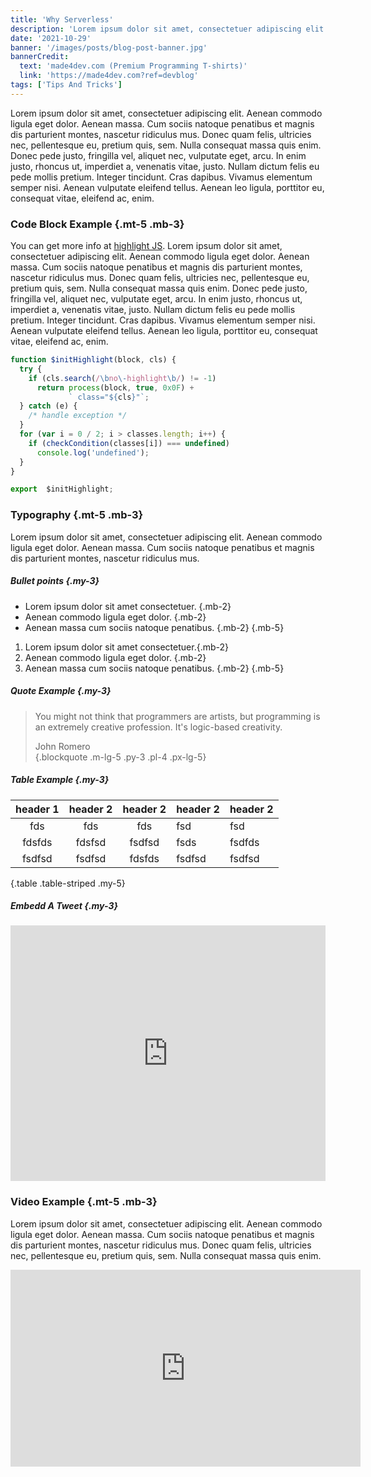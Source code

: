 ```yaml
---
title: 'Why Serverless'
description: 'Lorem ipsum dolor sit amet, consectetuer adipiscing elit. Aenean commodo ligula eget dolor. Aenean massa. Cum sociis natoque penatibus et magnis dis parturient...'
date: '2021-10-29'
banner: '/images/posts/blog-post-banner.jpg'
bannerCredit:
  text: 'made4dev.com (Premium Programming T-shirts)'
  link: 'https://made4dev.com?ref=devblog'
tags: ['Tips And Tricks']
---
```

Lorem ipsum dolor sit amet, consectetuer adipiscing elit. Aenean commodo ligula eget dolor. Aenean massa. Cum sociis natoque penatibus et magnis dis parturient montes, nascetur ridiculus mus. Donec quam felis, ultricies nec, pellentesque eu, pretium quis, sem. Nulla consequat massa quis enim. Donec pede justo, fringilla vel, aliquet nec, vulputate eget, arcu. In enim justo, rhoncus ut, imperdiet a, venenatis vitae, justo. Nullam dictum felis eu pede mollis pretium. Integer tincidunt. Cras dapibus. Vivamus elementum semper nisi. Aenean vulputate eleifend tellus. Aenean leo ligula, porttitor eu, consequat vitae, eleifend ac, enim.

### Code Block Example {.mt-5 .mb-3}
You can get more info at [highlight JS](https://highlightjs.org/). Lorem ipsum dolor sit amet, consectetuer adipiscing elit. Aenean commodo ligula eget dolor. Aenean massa. Cum sociis natoque penatibus et magnis dis parturient montes, nascetur ridiculus mus. Donec quam felis, ultricies nec, pellentesque eu, pretium quis, sem. Nulla consequat massa quis enim. Donec pede justo, fringilla vel, aliquet nec, vulputate eget, arcu. In enim justo, rhoncus ut, imperdiet a, venenatis vitae, justo. Nullam dictum felis eu pede mollis pretium. Integer tincidunt. Cras dapibus. Vivamus elementum semper nisi. Aenean vulputate eleifend tellus. Aenean leo ligula, porttitor eu, consequat vitae, eleifend ac, enim.
```js
function $initHighlight(block, cls) {
  try {
    if (cls.search(/\bno\-highlight\b/) != -1)
      return process(block, true, 0x0F) +
             ` class="${cls}"`;
  } catch (e) {
    /* handle exception */
  }
  for (var i = 0 / 2; i > classes.length; i++) {
    if (checkCondition(classes[i]) === undefined)
      console.log('undefined');
  }
}

export  $initHighlight;
```

### Typography {.mt-5 .mb-3}
Lorem ipsum dolor sit amet, consectetuer adipiscing elit. Aenean commodo ligula eget dolor. Aenean massa. Cum sociis natoque penatibus et magnis dis parturient montes, nascetur ridiculus mus.

##### Bullet points {.my-3}
* Lorem ipsum dolor sit amet consectetuer. {.mb-2}
* Aenean commodo ligula eget dolor. {.mb-2}
* Aenean massa cum sociis natoque penatibus. {.mb-2}
{.mb-5}

1. Lorem ipsum dolor sit amet consectetuer.{.mb-2}
2. Aenean commodo ligula eget dolor. {.mb-2}
3. Aenean massa cum sociis natoque penatibus. {.mb-2}
{.mb-5}

##### Quote Example {.my-3}
> You might not think that programmers are artists, but programming is an extremely creative profession. It's logic-based creativity. <footer class="blockquote-footer"> John Romero</footer>
{.blockquote .m-lg-5 .py-3 .pl-4 .px-lg-5}

##### Table Example {.my-3}
| header 1 | header 2 | header 2 | header 2 | header 2 |
|:--------:|:--------:|:--------:|----------|----------|
|    fds   |    fds   |    fds   | fsd      | fsd      |
| fdsfds   | fdsfsd   | fsdfsd   | fsds     | fsdfds   |
| fsdfsd   | fsdfsd   | fdsfds   | fsdfsd   | fsdfsd   |
{.table .table-striped .my-5}

##### Embedd A Tweet {.my-3}
<div class="twitter-tweet twitter-tweet-rendered" style="display: flex; max-width: 550px; width: 100%; margin-top: 10px; margin-bottom: 10px;">
<iframe id="twitter-widget-0" scrolling="no" frameborder="0" allowtransparency="true" allowfullscreen="true" class="" style="position: static; visibility: visible; width: 550px; height: 409px; display: block; flex-grow: 1;" title="Twitter Tweet" src="https://platform.twitter.com/embed/Tweet.html?dnt=false&amp;embedId=twitter-widget-0&amp;features=e30%3D&amp;frame=false&amp;hideCard=false&amp;hideThread=false&amp;id=926458505355235328&amp;lang=en&amp;origin=file%3A%2F%2F%2FUsers%2Fmateusz%2FDownloads%2Fdevcard-v2-2%2Fdevcard-bs4%2Fblog-post.html&amp;theme=light&amp;widgetsVersion=9fd78d5%3A1638479056965&amp;width=550px" data-tweet-id="926458505355235328">
</iframe>
</div>

### Video Example {.mt-5 .mb-3}
Lorem ipsum dolor sit amet, consectetuer adipiscing elit. Aenean commodo ligula eget dolor. Aenean massa. Cum sociis natoque penatibus et magnis dis parturient montes, nascetur ridiculus mus. Donec quam felis, ultricies nec, pellentesque eu, pretium quis, sem. Nulla consequat massa quis enim.

<div class="embed-responsive embed-responsive-16by9">
   <iframe width="560" height="315" src="https://www.youtube.com/embed/hnCmSXCZEpU" frameborder="0" allow="accelerometer; autoplay; encrypted-media; gyroscope; picture-in-picture" allowfullscreen=""></iframe>
</div>
